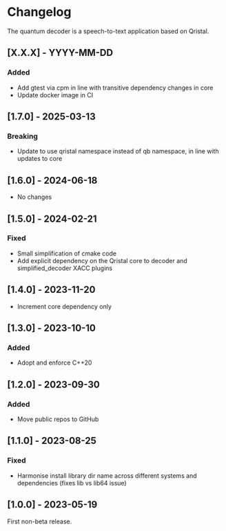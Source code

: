 # Changelog

The quantum decoder is a speech-to-text application based on Qristal.

## [X.X.X] - YYYY-MM-DD

### Added

- Add gtest via cpm in line with transitive dependency changes in core
- Update docker image in CI


## [1.7.0] - 2025-03-13

### Breaking

- Update to use qristal namespace instead of qb namespace, in line with updates to core


## [1.6.0] - 2024-06-18

- No changes


## [1.5.0] - 2024-02-21

### Fixed

- Small simplification of cmake code
- Add explicit dependency on the Qristal core to decoder and simplified_decoder XACC plugins


## [1.4.0] - 2023-11-20

- Increment core dependency only


## [1.3.0] - 2023-10-10

### Added

- Adopt and enforce C++20


## [1.2.0] - 2023-09-30

### Added

- Move public repos to GitHub


## [1.1.0] - 2023-08-25

### Fixed

- Harmonise install library dir name across different systems and dependencies (fixes lib vs lib64 issue)


## [1.0.0] - 2023-05-19

First non-beta release.

